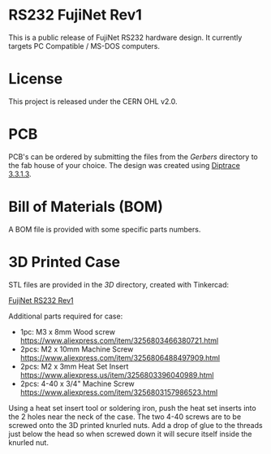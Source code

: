 # RS232 FujiNet Rev1

This is a public release of FujiNet RS232 hardware design. It currently targets PC Compatible / MS-DOS computers.

# License

This project is released under the CERN OHL v2.0.

# PCB

PCB's can be ordered by submitting the files from the _Gerbers_ directory to the fab house of your choice. The design was created using [Diptrace 3.3.1.3](https://diptrace.com).

# Bill of Materials (BOM)

A BOM file is provided with some specific parts numbers.

# 3D Printed Case

STL files are provided in the _3D_ directory, created with Tinkercad:

[FujiNet RS232 Rev1](https://www.tinkercad.com/things/2LTYciSWtA3-fujinet-rs232-rev1)

Additional parts required for case:
 * 1pc: M3 x 8mm Wood screw https://www.aliexpress.com/item/3256803466380721.html
 * 2pcs: M2 x 10mm Machine Screw https://www.aliexpress.com/item/3256806488497909.html
 * 2pcs: M2 x 3mm Heat Set Insert https://www.aliexpress.us/item/3256803396040989.html
 * 2pcs: 4-40 x 3/4" Machine Screw https://www.aliexpress.com/item/3256803157986523.html

Using a heat set insert tool or soldering iron, push the heat set inserts into the 2 holes near the neck of the case. The two 4-40 screws are to be screwed onto the 3D printed knurled nuts. Add a drop of glue to the threads just below the head so when screwed down it will secure itself inside the knurled nut.
